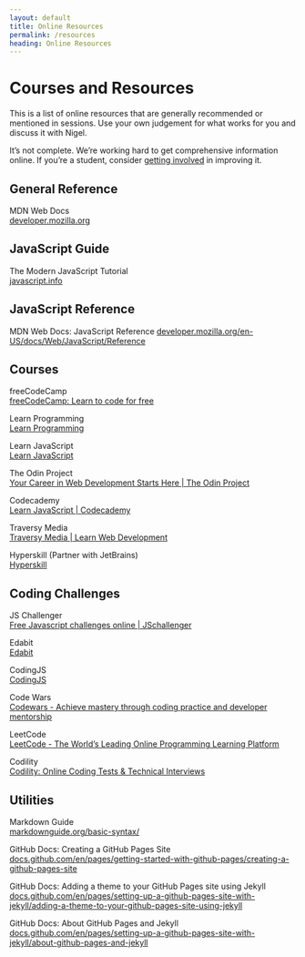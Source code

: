```yaml
---
layout: default
title: Online Resources
permalink: /resources
heading: Online Resources
---
```


# Courses and Resources

This is a list of online resources that are generally recommended or mentioned in sessions. Use your own judgement for what works for you and discuss it with Nigel.

It’s not complete. We’re working hard to get comprehensive information online. If you’re a student, consider [getting involved](open-tasks) in improving it.

## General Reference

MDN Web Docs    
[developer.mozilla.org](https://developer.mozilla.org/)

## JavaScript Guide

The Modern JavaScript Tutorial    
[javascript.info](https://javascript.info/)

## JavaScript Reference

MDN Web Docs: JavaScript Reference
[developer.mozilla.org/en-US/docs/Web/JavaScript/Reference](https://developer.mozilla.org/en-US/docs/Web/JavaScript/Reference)

## Courses

freeCodeCamp    
[freeCodeCamp: Learn to code for free](https://www.freecodecamp.org/)

Learn Programming    
[Learn Programming](https://learnprogramming.online/)

Learn JavaScript    
[Learn JavaScript](https://learnjavascript.online/)

The Odin Project    
[Your Career in Web Development Starts Here | The Odin Project](https://www.theodinproject.com/)

Codecademy    
[Learn JavaScript | Codecademy](https://www.codecademy.com/learn/introduction-to-javascript)

Traversy Media    
[Traversy Media | Learn Web Development](https://www.traversymedia.com/)

Hyperskill (Partner with JetBrains)    
[Hyperskill](https://hyperskill.org/courses?pl=javascript)

## Coding Challenges

JS Challenger    
[Free Javascript challenges online | JSchallenger](https://www.jschallenger.com/)

Edabit    
[Edabit](https://edabit.com/challenges)

CodingJS    
[CodingJS](https://the-winter.github.io/codingjs/)

Code Wars    
[Codewars - Achieve mastery through coding practice and developer mentorship](https://www.codewars.com/)

LeetCode    
[LeetCode - The World’s Leading Online Programming Learning Platform](https://leetcode.com/)

Codility    
[Codility: Online Coding Tests & Technical Interviews](https://www.codility.com/)

## Utilities

Markdown Guide    
[markdownguide.org/basic-syntax/](https://www.markdownguide.org/basic-syntax/)

GitHub Docs: Creating a GitHub Pages Site    
[docs.github.com/en/pages/getting-started-with-github-pages/creating-a-github-pages-site](https://docs.github.com/en/pages/getting-started-with-github-pages/creating-a-github-pages-site)

GitHub Docs: Adding a theme to your GitHub Pages site using Jekyll    
[docs.github.com/en/pages/setting-up-a-github-pages-site-with-jekyll/adding-a-theme-to-your-github-pages-site-using-jekyll](https://docs.github.com/en/pages/setting-up-a-github-pages-site-with-jekyll/adding-a-theme-to-your-github-pages-site-using-jekyll)

GitHub Docs: About GitHub Pages and Jekyll    
[docs.github.com/en/pages/setting-up-a-github-pages-site-with-jekyll/about-github-pages-and-jekyll](https://docs.github.com/en/pages/setting-up-a-github-pages-site-with-jekyll/about-github-pages-and-jekyll)